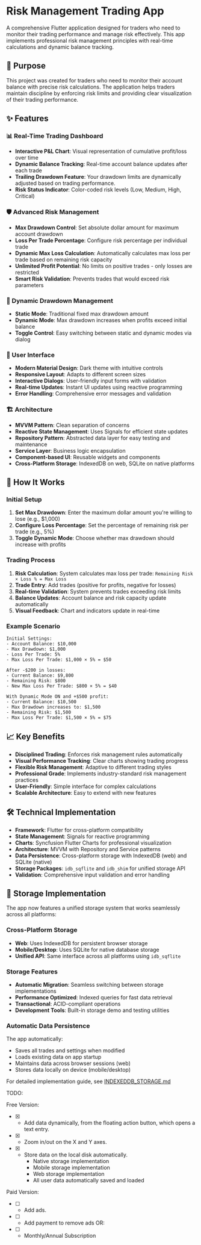 # Risk Management Trading App

A comprehensive Flutter application designed for traders who need to monitor their trading performance and manage risk effectively. This app implements professional risk management principles with real-time calculations and dynamic balance tracking.

## 🎯 Purpose

This project was created for traders who need to monitor their account balance with precise risk calculations. The application helps traders maintain discipline by enforcing risk limits and providing clear visualization of their trading performance.

## ✨ Features

### 📊 Real-Time Trading Dashboard
- **Interactive P&L Chart**: Visual representation of cumulative profit/loss over time
- **Dynamic Balance Tracking**: Real-time account balance updates after each trade
- **Trailing Drawdown Feature**: Your drawdown limits are dynamically adjusted based on trading performance.
- **Risk Status Indicator**: Color-coded risk levels (Low, Medium, High, Critical)

### 🛡️ Advanced Risk Management
- **Max Drawdown Control**: Set absolute dollar amount for maximum account drawdown
- **Loss Per Trade Percentage**: Configure risk percentage per individual trade
- **Dynamic Max Loss Calculation**: Automatically calculates max loss per trade based on remaining risk capacity
- **Unlimited Profit Potential**: No limits on positive trades - only losses are restricted
- **Smart Risk Validation**: Prevents trades that would exceed risk parameters

### 🔄 Dynamic Drawdown Management
- **Static Mode**: Traditional fixed max drawdown amount
- **Dynamic Mode**: Max drawdown increases when profits exceed initial balance
- **Toggle Control**: Easy switching between static and dynamic modes via dialog

### 📱 User Interface
- **Modern Material Design**: Dark theme with intuitive controls
- **Responsive Layout**: Adapts to different screen sizes
- **Interactive Dialogs**: User-friendly input forms with validation
- **Real-time Updates**: Instant UI updates using reactive programming
- **Error Handling**: Comprehensive error messages and validation

### 🏗️ Architecture
- **MVVM Pattern**: Clean separation of concerns
- **Reactive State Management**: Uses Signals for efficient state updates
- **Repository Pattern**: Abstracted data layer for easy testing and maintenance
- **Service Layer**: Business logic encapsulation
- **Component-based UI**: Reusable widgets and components
- **Cross-Platform Storage**: IndexedDB on web, SQLite on native platforms

## 🔧 How It Works

### Initial Setup
1. **Set Max Drawdown**: Enter the maximum dollar amount you're willing to lose (e.g., $1,000)
2. **Configure Loss Percentage**: Set the percentage of remaining risk per trade (e.g., 5%)
3. **Toggle Dynamic Mode**: Choose whether max drawdown should increase with profits

### Trading Process
1. **Risk Calculation**: System calculates max loss per trade: `Remaining Risk × Loss % = Max Loss`
2. **Trade Entry**: Add trades (positive for profits, negative for losses)
3. **Real-time Validation**: System prevents trades exceeding risk limits
4. **Balance Updates**: Account balance and risk capacity update automatically
5. **Visual Feedback**: Chart and indicators update in real-time

### Example Scenario
```
Initial Settings:
- Account Balance: $10,000
- Max Drawdown: $1,000
- Loss Per Trade: 5%
- Max Loss Per Trade: $1,000 × 5% = $50

After -$200 in losses:
- Current Balance: $9,800
- Remaining Risk: $800
- New Max Loss Per Trade: $800 × 5% = $40

With Dynamic Mode ON and +$500 profit:
- Current Balance: $10,500
- Max Drawdown increases to: $1,500
- Remaining Risk: $1,500
- Max Loss Per Trade: $1,500 × 5% = $75
```

## 📈 Key Benefits

- **Disciplined Trading**: Enforces risk management rules automatically
- **Visual Performance Tracking**: Clear charts showing trading progress
- **Flexible Risk Management**: Adaptive to different trading styles
- **Professional Grade**: Implements industry-standard risk management practices
- **User-Friendly**: Simple interface for complex calculations
- **Scalable Architecture**: Easy to extend with new features

## 🛠️ Technical Implementation

- **Framework**: Flutter for cross-platform compatibility
- **State Management**: Signals for reactive programming
- **Charts**: Syncfusion Flutter Charts for professional visualization
- **Architecture**: MVVM with Repository and Service patterns
- **Data Persistence**: Cross-platform storage with IndexedDB (web) and SQLite (native)
- **Storage Packages**: `idb_sqflite` and `idb_shim` for unified storage API
- **Validation**: Comprehensive input validation and error handling

## 💾 Storage Implementation

The app now features a unified storage system that works seamlessly across all platforms:

### Cross-Platform Storage
- **Web**: Uses IndexedDB for persistent browser storage
- **Mobile/Desktop**: Uses SQLite for native database storage
- **Unified API**: Same interface across all platforms using `idb_sqflite`

### Storage Features
- **Automatic Migration**: Seamless switching between storage implementations
- **Performance Optimized**: Indexed queries for fast data retrieval
- **Transactional**: ACID-compliant operations
- **Development Tools**: Built-in storage demo and testing utilities

### Automatic Data Persistence
The app automatically:
- Saves all trades and settings when modified
- Loads existing data on app startup
- Maintains data across browser sessions (web)
- Stores data locally on device (mobile/desktop)

For detailed implementation guide, see [INDEXEDDB_STORAGE.md](INDEXEDDB_STORAGE.md)

TODO:

Free Version:
- [x] - Add data dynamically, from the floating action button, which opens a text entry.
- [x] - Zoom in/out on the X and Y axes.
- [x] - Store data on the local disk automatically.
      - Native storage implementation
      - Mobile storage implementation
      - Web storage implementation
      - All user data automatically saved and loaded

Paid Version:
- [ ] - Add ads.
- [ ] - Add payment to remove ads
OR:
- [ ] - Monthly/Annual Subscription